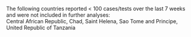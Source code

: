 The following countries reported < 100 cases/tests over the last 7 weeks and were not included in further analyses:<br>Central African Republic, Chad, Saint Helena, Sao Tome and Principe, United Republic of Tanzania
<br>
